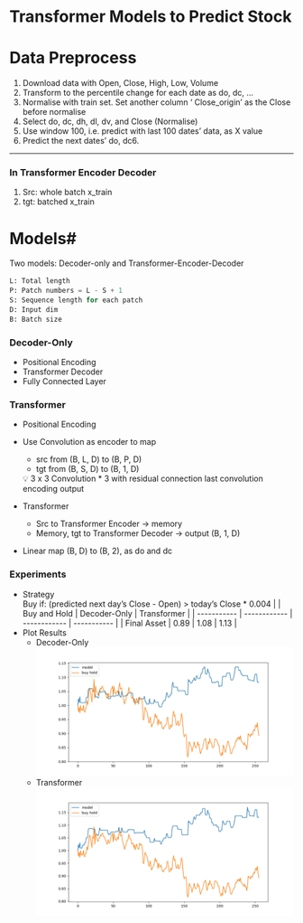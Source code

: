 # Transformer Models to Predict Stock 
# Data Preprocess

1. Download data with Open, Close, High, Low, Volume
2. Transform to the percentile change for each date as do, dc, …
3. Normalise with train set. Set another column ‘ Close_origin’ as the Close before normalise
4. Select do, dc, dh, dl, dv, and Close (Normalise)
5. Use window 100, i.e. predict with last 100 dates’ data, as X value
6. Predict the next dates’ do, dc6. 

---

### In Transformer Encoder Decoder
1. Src: whole batch x_train
2. tgt: batched x_train

# Models# 

Two models: Decoder-only and Transformer-Encoder-Decoder

```python
L: Total length
P: Patch numbers = L - S + 1
S: Sequence length for each patch
D: Input dim
B: Batch size
```

### Decoder-Only

- Positional Encoding
- Transformer Decoder
- Fully Connected Layer

### Transformer

- Positional Encoding
- Use Convolution as encoder to map
    - src from (B, L, D) to (B, P, D)
    - tgt from (B, S, D) to (B, 1, D)
    
    <aside>
    💡 3 x 3 Convolution * 3 with residual connection last convolution encoding output
    
    </aside>
    
- Transformer
    - Src to Transformer Encoder → memory
    - Memory, tgt to Transformer Decoder → output (B, 1, D)
- Linear map (B, D) to (B, 2), as do and dc

### Experiments
- Strategy\
Buy if: (predicted next day’s Close - Open) > today’s Close * 0.004
|             | Buy and Hold | Decoder-Only | Transformer |
| ----------- | ------------ | ------------ | ----------- |
| Final Asset |     0.89     |    1.08      |     1.13    |
- Plot Results
    - Decoder-Only
    ![alt text](https://github.com/KJJHHH/Stocks/blob/main/Stock_Individual_Transformer/Model-Decoder/Model_Result/Transformer-Decoder-Only_class2_5871_backtest.png)
    - Transformer
    ![alt text](https://github.com/KJJHHH/Stocks/blob/main/Stock_Individual_Transformer/Model-Transformer/Model_Result/Transformer-Encoder-Decoder_class2_5871_backtest.png)
